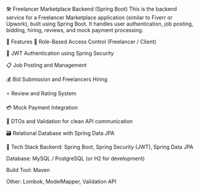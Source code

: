 
🛠️ Freelancer Marketplace Backend (Spring Boot)
This is the backend service for a Freelancer Marketplace application (similar to Fiverr or Upwork), built using Spring Boot. It handles user authentication, job posting, bidding, hiring, reviews, and mock payment processing.

📌 Features
👥 Role-Based Access Control (Freelancer / Client)

🔐 JWT Authentication using Spring Security

📋 Job Posting and Management

💰 Bid Submission and Freelancers Hiring

⭐ Review and Rating System

💳 Mock Payment Integration

🧾 DTOs and Validation for clean API communication

🗃️ Relational Database with Spring Data JPA

🧱 Tech Stack
Backend: Spring Boot, Spring Security (JWT), Spring Data JPA

Database: MySQL / PostgreSQL (or H2 for development)

Build Tool: Maven

Other: Lombok, ModelMapper, Validation API

